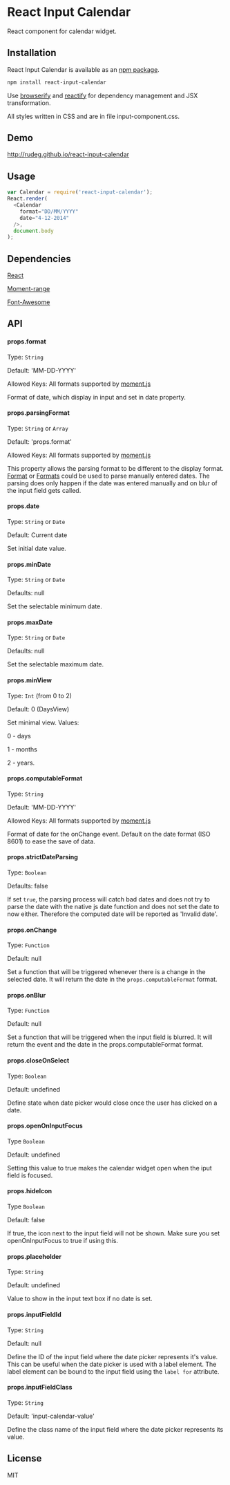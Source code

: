 # React Input Calendar

React component for calendar widget.

## Installation

React Input Calendar is available as an [npm package](https://www.npmjs.org/package/react-input-calendar).
```sh
npm install react-input-calendar
```

Use [browserify](http://browserify.org/) and [reactify](https://github.com/andreypopp/reactify) for dependency management and JSX transformation.

All styles written in CSS and are in file input-component.css.

## Demo

http://rudeg.github.io/react-input-calendar

## Usage

```javascript
var Calendar = require('react-input-calendar');
React.render(
  <Calendar
    format="DD/MM/YYYY"
    date="4-12-2014"
  />,
  document.body
);
```

## Dependencies

[React](http://facebook.github.io/react/)

[Moment-range](https://github.com/gf3/moment-range)

[Font-Awesome](http://fortawesome.github.io/Font-Awesome/)


## API

#### props.format

Type: `String`

Default: 'MM-DD-YYYY'

Allowed Keys: All formats supported by [moment.js](http://momentjs.com/docs/#/parsing/string-format/)

Format of date, which display in input and set in date property.

#### props.parsingFormat

Type: `String` or `Array`

Default: 'props.format'

Allowed Keys: All formats supported by [moment.js](http://momentjs.com/docs/#/parsing/string-format/)

This property allows the parsing format to be different to the display format.
[Format](http://momentjs.com/docs/#/parsing/string-format/) or [Formats](http://momentjs.com/docs/#/parsing/string-formats/)
 could be used to parse manually entered dates. The parsing does only happen if the date was entered manually and
 on blur of the input field gets called.

#### props.date

Type: `String` or `Date`

Default: Current date

Set initial date value.

#### props.minDate

Type: `String` or `Date`

Defaults: null

Set the selectable minimum date.

#### props.maxDate

Type: `String` or `Date`

Defaults: null

Set the selectable maximum date.

#### props.minView

Type: `Int` (from 0 to 2)

Default: 0 (DaysView)

Set minimal view. Values:

  0 - days

  1 - months

  2 - years.

#### props.computableFormat

Type: `String`

Default: 'MM-DD-YYYY'

Allowed Keys: All formats supported by [moment.js](http://momentjs.com/docs/#/parsing/string-format/)

Format of date for the onChange event. Default on the  date format (ISO 8601) to ease the save of data.

#### props.strictDateParsing

Type: `Boolean`

Defaults: false

If set `true`, the parsing process will catch bad dates and does
not try to parse the date with the native js date function and does not set
the date to now either. Therefore the computed date will be reported as 'Invalid date'.

#### props.onChange

Type: `Function`

Default: null

Set a function that will be triggered whenever there is a change in the selected date. It will return the date in the `props.computableFormat` format.

#### props.onBlur

Type: `Function`

Default: null

Set a function that will be triggered when the input field is blurred. It will return the event and the date in the props.computableFormat format.

#### props.closeOnSelect

Type: `Boolean`

Default: undefined

Define state when date picker would close once the user has clicked on a date.

#### props.openOnInputFocus

Type `Boolean`

Default: undefined

Setting this value to true makes the calendar widget open when the iput field is focused.

#### props.hideIcon

Type `Boolean`

Default: false

If true, the icon next to the input field will not be shown. Make sure you set openOnInputFocus to true if using this.

#### props.placeholder

Type: `String`

Default: undefined

Value to show in the input text box if no date is set.

#### props.inputFieldId

Type: `String`

Default: null

Define the ID of the input field where the date picker represents it's value. This can be useful when the date picker is used with a label element. The label element can be bound to the input field using the `label for` attribute.

#### props.inputFieldClass

Type: `String`

Default: 'input-calendar-value'

Define the class name of the input field where the date picker represents its value.


## License

MIT
